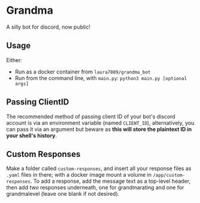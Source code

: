 # Grandma
A silly bot for discord, now public!

## Usage

Either:
- Run as a docker container from `laura7089/grandma_bot`
- Run from the command line, with `main.py`:
`python3 main.py [optional args]`

## Passing ClientID

The recommended method of passing client ID of your bot's discord account is via an environment variable (named `CLIENT_ID`), alternatively, you can pass it via an argument but beware as **this will store the plaintext ID in your shell's history**.

## Custom Responses

Make a folder called `custom-responses`, and insert all your response files as `.yaml` files in there; with a docker image mount a volume in `/app/custom-responses`.
To add a response, add the message text as a top-level header, then add *two* responses underneath, one for grandmarating and one for grandmalevel (leave one blank if not desired).
